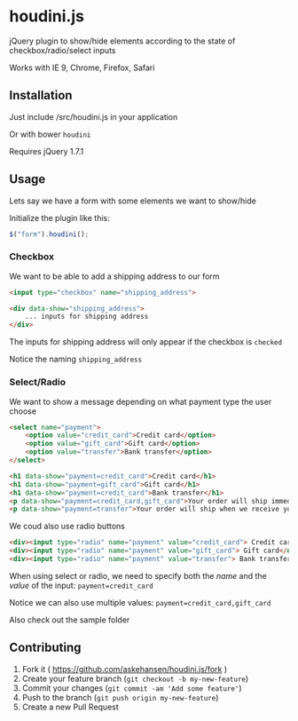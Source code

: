# houdini.js

jQuery plugin to show/hide elements according to the state of checkbox/radio/select inputs

Works with IE 9, Chrome, Firefox, Safari

## Installation

Just include /src/houdini.js in your application

Or with bower `houdini`

Requires jQuery 1.7.1

## Usage

Lets say we have a form with some elements we want to show/hide

Initialize the plugin like this: 

```javascript
$("form").houdini();
```


### Checkbox

We want to be able to add a shipping address to our form

```html
<input type="checkbox" name="shipping_address">

<div data-show="shipping_address">
	... inputs for shipping address
</div>
```

The inputs for shipping address will only appear if the checkbox is `checked`

Notice the naming `shipping_address`

### Select/Radio

We want to show a message depending on what payment type the user choose

```html
<select name="payment">
	<option value="credit_card">Credit card</option>
	<option value="gift_card">Gift card</option>
	<option value="transfer">Bank transfer</option>
</select>

<h1 data-show="payment=credit_card">Credit card</h1>
<h1 data-show="payment=gift_card">Gift card</h1>
<h1 data-show="payment=credit_card">Bank transfer</h1>
<p data-show="payment=credit_card,gift_card">Your order will ship immediately</p>
<p data-show="payment=transfer">Your order will ship when we receive your payment</p>
```

We coud also use radio buttons

```html
<div><input type="radio" name="payment" value="credit_card"> Credit card</div>
<div><input type="radio" name="payment" value="gift_card"> Gift card</div>
<div><input type="radio" name="payment" value="transfer"> Bank transfer</div>
```

When using select or radio, we need to specify both the *name* and the *value* of the input: `payment=credit_card`

Notice we can also use multiple values: `payment=credit_card,gift_card`

Also check out the sample folder

## Contributing

1. Fork it ( https://github.com/askehansen/houdini.js/fork )
2. Create your feature branch (`git checkout -b my-new-feature`)
3. Commit your changes (`git commit -am 'Add some feature'`)
4. Push to the branch (`git push origin my-new-feature`)
5. Create a new Pull Request